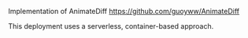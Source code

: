 Implementation of AnimateDiff
https://github.com/guoyww/AnimateDiff

This deployment uses a serverless, container-based approach.


